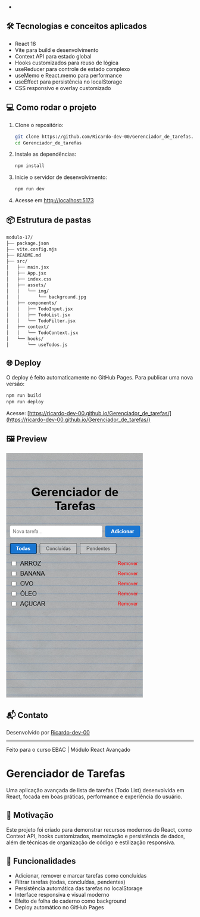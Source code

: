-
## 🛠️ Tecnologias e conceitos aplicados
- React 18
- Vite para build e desenvolvimento
- Context API para estado global
- Hooks customizados para reuso de lógica
- useReducer para controle de estado complexo
- useMemo e React.memo para performance
- useEffect para persistência no localStorage
- CSS responsivo e overlay customizado

## 💻 Como rodar o projeto
1. Clone o repositório:
	```bash
	git clone https://github.com/Ricardo-dev-00/Gerenciador_de_tarefas.git
	cd Gerenciador_de_tarefas
	```
2. Instale as dependências:
	```bash
	npm install
	```
3. Inicie o servidor de desenvolvimento:
	```bash
	npm run dev
	```
4. Acesse em [http://localhost:5173](http://localhost:5173)

## 📦 Estrutura de pastas
```
modulo-17/
├── package.json
├── vite.config.mjs
├── README.md
├── src/
│   ├── main.jsx
│   ├── App.jsx
│   ├── index.css
│   ├── assets/
│   │   └── img/
│   │       └── background.jpg
│   ├── components/
│   │   ├── TodoInput.jsx
│   │   ├── TodoList.jsx
│   │   └── TodoFilter.jsx
│   ├── context/
│   │   └── TodoContext.jsx
│   └── hooks/
│       └── useTodos.js
```

## 🌐 Deploy
O deploy é feito automaticamente no GitHub Pages. Para publicar uma nova versão:
```bash
npm run build
npm run deploy
```
Acesse: [https://ricardo-dev-00.github.io/Gerenciador_de_tarefas/](https://ricardo-dev-00.github.io/Gerenciador_de_tarefas/)

## 🖼️ Preview
![Preview da aplicação](src/assets/img/TELA.png)

## 📬 Contato
Desenvolvido por [Ricardo-dev-00](https://github.com/Ricardo-dev-00)

---
Feito para o curso EBAC | Módulo React Avançado

# Gerenciador de Tarefas

Uma aplicação avançada de lista de tarefas (Todo List) desenvolvida em React, focada em boas práticas, performance e experiência do usuário.

## 🚀 Motivação
Este projeto foi criado para demonstrar recursos modernos do React, como Context API, hooks customizados, memoização e persistência de dados, além de técnicas de organização de código e estilização responsiva.

## 📝 Funcionalidades
- Adicionar, remover e marcar tarefas como concluídas
- Filtrar tarefas (todas, concluídas, pendentes)
- Persistência automática das tarefas no localStorage
- Interface responsiva e visual moderno
- Efeito de folha de caderno como background
- Deploy automático no GitHub Pages
